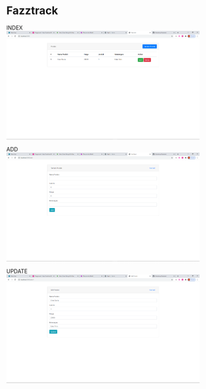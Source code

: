 # Fazztrack

INDEX
![alt text](https://github.com/monsterup/Fazztrack/blob/main/index.png?raw=true)

ADD
![alt text](https://github.com/monsterup/Fazztrack/blob/main/add.png?raw=true)

UPDATE
![alt text](https://github.com/monsterup/Fazztrack/blob/main/edit.png?raw=true)
